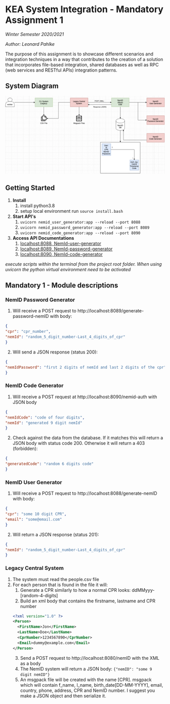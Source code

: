 # KEA System Integration - Mandatory Assignment 1
_Winter Semester 2020/2021_ 

_Author: Leonard Pahlke_


The purpose of this assignment is to showcase different scenarios and integration techniques in a way that contributes 
to the creation of a solution that incorporates file-based integration, shared databases as well as RPC (web services 
and RESTful APIs) integration patterns.

## System Diagram
![System Diagram](./assets/SI-Mandatory1-SystemDiagram%202020-09-30%20at%2011.02.48.png)

## Getting Started

1. **Install**
    1. install python3.8
    2. setup local environment run `source install.bash`
2. **Start API's**
    1. `uvicorn nemid_user_generator:app --reload --port 8088`
    2. `uvicorn nemid_password_generator:app --reload --port 8089`
    3. `uvicorn nemid_code_generator:app --reload --port 8090`
3. **Access API Documentations**
    1. [localhost:8088, NemId-user-generator](http://localhost:8088/docs)
    2. [localhost:8089, NemId-password-generator](http://localhost:8089/docs)
    3. [localhost:8090, NemId-code-generator](http://localhost:8090/docs)  

_execute scripts within the terminal from the project root folder. When using uvicorn the python virtual environment need to be activated_

## Mandatory 1 - Module descriptions

### NemID Password Generator
1. Will receive a POST request to http://localhost:8089/generate-password-nemID with body:
```json
{
"cpr": "cpr_number",
"nemId": "random_5_digit_number-Last_4_digits_of_cpr"
}
```
2. Will send a JSON response (status 200):
```json
{
"nemIdPassword": "first 2 digits of nemId and last 2 digits of the cpr"
}
```

### NemID Code Generator
1. Will receive a POST request at http://localhost:8090/nemid-auth with JSON body
```json
{
"nemIdCode": "code of four digits",
"nemId": "generated 9 digit nemId"
}
```
2. Check against the data from the database. If it matches this will return a JSON body with status code 200. Otherwise it will return a 403 (forbidden):
```json
{
"generatedCode": "random 6 digits code"
}
```

### NemID User Generator
1. Will receive a POST request to http://localhost:8088/generate-nemID with body:
```json
{
"cpr": "some 10 digit CPR",
"email": "some@email.com"
}
```
2. Will return a JSON response (status 201):
```json
{
"nemId": "random_5_digit_number-Last_4_digits_of_cpr"
}
```

### Legacy Central System
1. The system must read the people.csv file
2. For each person that is found in the file it will:
    1. Generate a CPR similarly to how a normal CPR looks: ddMMyyy-[random-4-digits] 
    2. Build an xml body that contains the firstname, lastname and CPR number
   ```XML
   <?xml version="1.0" ?>
   <Person>
     <FirstName>Jon</FirstName>
     <LastName>Doe</LastName>
     <CprNumber>1234567890</CprNumber>
     <Email>dummy@example.com</Email>
   </Person>
   ```
    3. Send a POST request to http://localhost:8080/nemID with the XML as a body 
    4. The NemID system will return a JSON body:
   `{"nemID": "some 9 digit nemID"}`
    5. An msgpack file will be created with the name [CPR]. msgpack which will contain f_name, l_name, birth_date[DD-MM-YYYY], email, country, phone, address, CPR and NemID number. 
    I suggest you make a JSON object and then serialize it.